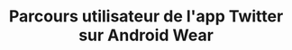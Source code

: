 ---
layout: inspirer-parcours-app-android-wear-scenarios_index
title: Parcours utilisateur de l'app Twitter sur Android Wear
logo: twitter-icon-app-ios.png
tags: parcours-apps-android-wear-twitter
permalink: /inspiration/parcours-apps/android/twitter/
intro:
text-twtr: En train d'explorer le parcours utilisateur de l'app Twitter sur Android Wear by @MagDuWebdesign
current_nav: all
---